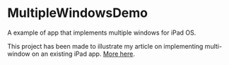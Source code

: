 # MultipleWindowsDemo
A example of app that implements multiple windows for iPad OS.

This project has been made to illustrate my article on implementing multi-window on an existing iPad app.
[More here](https://dev.to/kevinmaarek/adding-ipad-os-multiple-windows-support-to-your-existing-app-586j).
